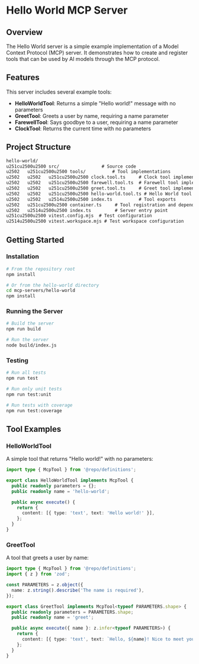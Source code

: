 # Hello World MCP Server

## Overview

The Hello World server is a simple example implementation of a Model Context Protocol (MCP) server. It demonstrates how to create and register tools that can be used by AI models through the MCP protocol.

## Features

This server includes several example tools:

- **HelloWorldTool**: Returns a simple "Hello world!" message with no parameters
- **GreetTool**: Greets a user by name, requiring a name parameter
- **FarewellTool**: Says goodbye to a user, requiring a name parameter
- **ClockTool**: Returns the current time with no parameters

## Project Structure

```markdown
hello-world/
u251cu2500u2500 src/                # Source code
u2502   u251cu2500u2500 tools/          # Tool implementations
u2502   u2502   u251cu2500u2500 clock.tool.ts     # Clock tool implementation
u2502   u2502   u251cu2500u2500 farewell.tool.ts  # Farewell tool implementation
u2502   u2502   u251cu2500u2500 greet.tool.ts     # Greet tool implementation
u2502   u2502   u251cu2500u2500 hello-world.tool.ts # Hello World tool implementation
u2502   u2502   u2514u2500u2500 index.ts          # Tool exports
u2502   u251cu2500u2500 container.ts     # Tool registration and dependency injection
u2502   u2514u2500u2500 index.ts         # Server entry point
u251cu2500u2500 vitest.config.mjs  # Test configuration
u2514u2500u2500 vitest.workspace.mjs # Test workspace configuration
```

## Getting Started

### Installation

```bash
# From the repository root
npm install

# Or from the hello-world directory
cd mcp-servers/hello-world
npm install
```

### Running the Server

```bash
# Build the server
npm run build

# Run the server
node build/index.js
```

### Testing

```bash
# Run all tests
npm run test

# Run only unit tests
npm run test:unit

# Run tests with coverage
npm run test:coverage
```

## Tool Examples

### HelloWorldTool

A simple tool that returns "Hello world!" with no parameters:

```typescript
import type { McpTool } from '@repo/definitions';

export class HelloWorldTool implements McpTool {
  public readonly parameters = {};
  public readonly name = 'hello-world';

  public async execute() {
    return {
      content: [{ type: 'text', text: 'Hello world!' }],
    };
  }
}
```

### GreetTool

A tool that greets a user by name:

```typescript
import type { McpTool } from '@repo/definitions';
import { z } from 'zod';

const PARAMETERS = z.object({
  name: z.string().describe('The name is required'),
});

export class GreetTool implements McpTool<typeof PARAMETERS.shape> {
  public readonly parameters = PARAMETERS.shape;
  public readonly name = 'greet';

  public async execute({ name }: z.infer<typeof PARAMETERS>) {
    return {
      content: [{ type: 'text', text: `Hello, ${name}! Nice to meet you.` }],
    };
  }
}
